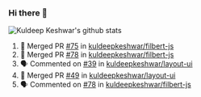 ### Hi there 👋

<!--
**kuldeepkeshwar/kuldeepkeshwar** is a ✨ _special_ ✨ repository because its `README.md` (this file) appears on your GitHub profile.

Here are some ideas to get you started:

- 🔭 I’m currently working on ...
- 🌱 I’m currently learning ...
- 👯 I’m looking to collaborate on ...
- 🤔 I’m looking for help with ...
- 💬 Ask me about ...
- 📫 How to reach me: ...
- 😄 Pronouns: ...
- ⚡ Fun fact: ...
-->
![Kuldeep Keshwar's github stats](https://github-readme-stats.vercel.app/api?username=kuldeepkeshwar&show_icons=true)

<!--START_SECTION:activity-->
1. 🎉 Merged PR [#75](https://github.com//kuldeepkeshwar/filbert-js/pull/75) in [kuldeepkeshwar/filbert-js](https://github.com//kuldeepkeshwar/filbert-js)
2. 🎉 Merged PR [#78](https://github.com//kuldeepkeshwar/filbert-js/pull/78) in [kuldeepkeshwar/filbert-js](https://github.com//kuldeepkeshwar/filbert-js)
3. 🗣 Commented on [#39](https://github.com//kuldeepkeshwar/layout-ui/issues/39) in [kuldeepkeshwar/layout-ui](https://github.com//kuldeepkeshwar/layout-ui)
4. 🎉 Merged PR [#49](https://github.com//kuldeepkeshwar/layout-ui/pull/49) in [kuldeepkeshwar/layout-ui](https://github.com//kuldeepkeshwar/layout-ui)
5. 🗣 Commented on [#78](https://github.com//kuldeepkeshwar/filbert-js/issues/78) in [kuldeepkeshwar/filbert-js](https://github.com//kuldeepkeshwar/filbert-js)
<!--END_SECTION:activity-->
